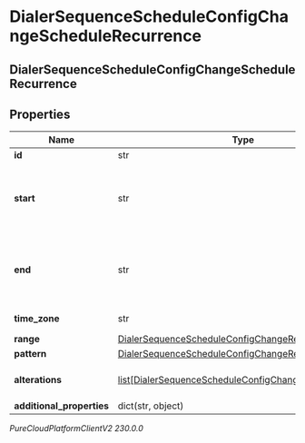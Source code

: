 # DialerSequenceScheduleConfigChangeScheduleRecurrence

## DialerSequenceScheduleConfigChangeScheduleRecurrence

## Properties

|Name | Type | Description | Notes|
|------------ | ------------- | ------------- | -------------|
| **id** | str | the recurrence id | [optional] |
| **start** | str | scheduled start time represented as an ISO-8601 string; for example, yyyy-MM-ddTHH:mm:ss.SSSZ | [optional] |
| **end** | str | scheduled end time represented as an ISO-8601 string; for example, yyyy-MM-ddTHH:mm:ss.SSSZ | [optional] |
| **time_zone** | str | the timezone the recurrence will use | [optional] |
| **range** | [DialerSequenceScheduleConfigChangeRecurrenceRange](DialerSequenceScheduleConfigChangeRecurrenceRange) |  | [optional] |
| **pattern** | [DialerSequenceScheduleConfigChangeRecurrencePattern](DialerSequenceScheduleConfigChangeRecurrencePattern) |  | [optional] |
| **alterations** | [list[DialerSequenceScheduleConfigChangeAlteration]](DialerSequenceScheduleConfigChangeAlteration) | modifications to the original recurrence schedule | [optional] |
| **additional_properties** | dict(str, object) |  | [optional] |



_PureCloudPlatformClientV2 230.0.0_
